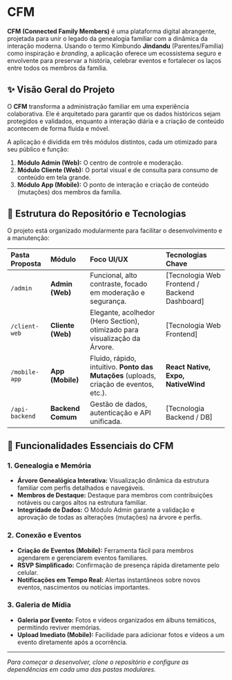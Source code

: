 # CFM

**CFM (Connected Family Members)** é uma plataforma digital abrangente, projetada para unir o legado da genealogia familiar com a dinâmica da interação moderna. Usando o termo Kimbundo **$\text{Jindandu}$** (Parentes/Família) como inspiração e *branding*, a aplicação oferece um ecossistema seguro e envolvente para preservar a história, celebrar eventos e fortalecer os laços entre todos os membros da família.

## ✨ Visão Geral do Projeto

O **CFM** transforma a administração familiar em uma experiência colaborativa. Ele é arquitetado para garantir que os dados históricos sejam protegidos e validados, enquanto a interação diária e a criação de conteúdo acontecem de forma fluida e móvel.

A aplicação é dividida em três módulos distintos, cada um otimizado para seu público e função:

1.  **Módulo Admin (Web):** O centro de controle e moderação.
2.  **Módulo Cliente (Web):** O portal visual e de consulta para consumo de conteúdo em tela grande.
3.  **Módulo App (Mobile):** O ponto de interação e criação de conteúdo (mutações) dos membros da família.

## 🚀 Estrutura do Repositório e Tecnologias

O projeto está organizado modularmente para facilitar o desenvolvimento e a manutenção:

| Pasta Proposta | Módulo | Foco UI/UX | Tecnologias Chave |
| :--- | :--- | :--- | :--- |
| `/admin` | **Admin (Web)** | Funcional, alto contraste, focado em moderação e segurança. | [Tecnologia Web Frontend / Backend Dashboard] |
| `/client-web` | **Cliente (Web)** | Elegante, acolhedor (Hero Section), otimizado para visualização da Árvore. | [Tecnologia Web Frontend] |
| `/mobile-app` | **App (Mobile)** | Fluido, rápido, intuitivo. **Ponto das Mutações** (uploads, criação de eventos, etc.). | **React Native, Expo, NativeWind** |
| `/api-backend` | **Backend Comum** | Gestão de dados, autenticação e API unificada. | [Tecnologia Backend / DB] |

## 🎯 Funcionalidades Essenciais do CFM

### 1. Genealogia e Memória
* **Árvore Genealógica Interativa:** Visualização dinâmica da estrutura familiar com perfis detalhados e navegáveis.
* **Membros de Destaque:** Destaque para membros com contribuições notáveis ou cargos altos na estrutura familiar.
* **Integridade de Dados:** O Módulo Admin garante a validação e aprovação de todas as alterações (mutações) na árvore e perfis.

### 2. Conexão e Eventos
* **Criação de Eventos (Mobile):** Ferramenta fácil para membros agendarem e gerenciarem eventos familiares.
* **RSVP Simplificado:** Confirmação de presença rápida diretamente pelo celular.
* **Notificações em Tempo Real:** Alertas instantâneos sobre novos eventos, nascimentos ou notícias importantes.

### 3. Galeria de Mídia
* **Galeria por Evento:** Fotos e vídeos organizados em álbuns temáticos, permitindo reviver memórias.
* **Upload Imediato (Mobile):** Facilidade para adicionar fotos e vídeos a um evento diretamente após a ocorrência.

---
*Para começar a desenvolver, clone o repositório e configure as dependências em cada uma das pastas modulares.*
